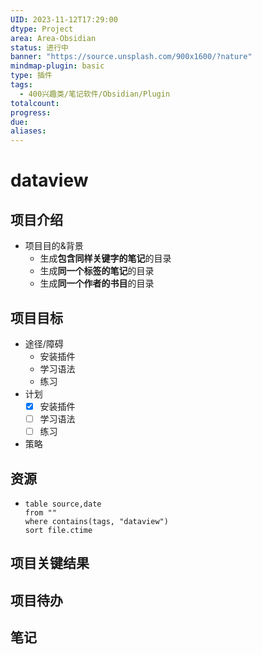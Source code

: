 ```yaml
---
UID: 2023-11-12T17:29:00
dtype: Project
area: Area-Obsidian
status: 进行中
banner: "https://source.unsplash.com/900x1600/?nature"
mindmap-plugin: basic
type: 插件
tags:
  - 400兴趣类/笔记软件/Obsidian/Plugin
totalcount: 
progress: 
due: 
aliases:
---
```


# dataview

## 项目介绍
- 项目目的&背景
    - 生成**包含同样关键字的笔记**的目录
    - 生成**同一个标签的笔记**的目录
    - 生成**同一个作者的书目**的目录

## 项目目标
- 途径/障碍
    - 安装插件
    - 学习语法
    - 练习
- 计划
    - [x] 安装插件
    - [ ] 学习语法
    - [ ] 练习
- 策略

## 资源

-
  ```dataview
  table source,date
  from ""   
  where contains(tags, "dataview")
  sort file.ctime
  ```


## 项目关键结果

## 项目待办

## 笔记